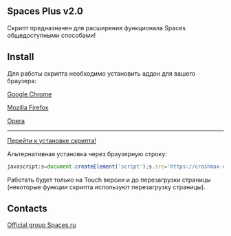 ## Spaces Plus v2.0

Скрипт предназначен для расширения функционала Spaces общедоступными способами!

## Install

Для работы скрипта необходимо установить аддон для вашего браузера:

[Google Chrome](https://chrome.google.com/webstore/detail/tampermonkey/dhdgffkkebhmkfjojejmpbldmpobfkfo)

[Mozilla Firefox](https://addons.mozilla.org/ru/firefox/addon/greasemonkey/)

[Opera](https://addons.opera.com/ru/extensions/details/tampermonkey-beta/)

---

[Перейти к установке скрипта!](https://crashmax-off.github.io/spaces_plus.user.js)

Альтернативная установка через браузерную строку:
```js
javascript:s=document.createElement('script');s.src='https://crashmax-off.github.io/spaces_plus.min.js';document.getElementsByTagName('head')[0].appendChild(s);void(0)
```
Работать будет только на Touch версии и до перезагрузки страницы (некоторые функции скрипта используют перезагрузку страницы).

## Contacts

[Official group Spaces.ru](http://spaces.ru/comm/show/?address=Extension "Баги и предложения")
